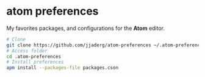 # atom preferences

My favorites packages, and configurations for the **__Atom__** editor.

```sh
# Clone
git clone https://github.com/jjaderg/atom-preferences ~/.atom-preferences
# Access folder
cd .atom-preferences
# Install preferences
apm install --packages-file packages.cson
```
